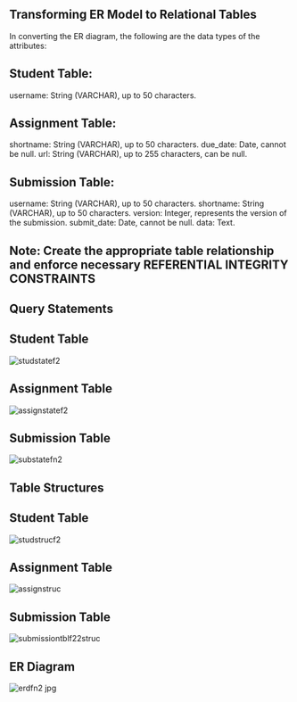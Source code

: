 ## Transforming ER Model to Relational Tables
In converting the ER diagram, the following are the data types of the attributes:
## Student Table:
username: String (VARCHAR), up to 50 characters.
##  Assignment Table:
shortname: String (VARCHAR), up to 50 characters.
due\_date: Date, cannot be null.
url: String (VARCHAR), up to 255 characters, can be null.
## Submission Table:
username: String (VARCHAR), up to 50 characters.
shortname: String (VARCHAR), up to 50 characters.
version: Integer, represents the version of the submission.
submit\_date: Date, cannot be null.
data: Text.
## Note: Create the appropriate table relationship and enforce necessary REFERENTIAL INTEGRITY CONSTRAINTS

## Query Statements

## Student Table
![studstatef2](https://github.com/user-attachments/assets/889e1346-82df-4695-9e8f-3a2568a8226c)


## Assignment Table
![assignstatef2](https://github.com/user-attachments/assets/bc2aba0f-b548-40e1-85dd-2feae888dc56)



## Submission Table
![substatefn2](https://github.com/user-attachments/assets/f6281903-8a1e-46dd-a220-74105fd040f3)


##  Table Structures


##  Student Table
![studstrucf2](https://github.com/user-attachments/assets/4496c468-9893-4b33-a4ed-2b42083f7d8d)


## Assignment Table
![assignstruc](https://github.com/user-attachments/assets/6d174c6f-77f0-423a-8026-efae1ce6b9a5)


## Submission Table
![submissiontblf22struc](https://github.com/user-attachments/assets/c2435d20-ec73-474e-a99f-a4bfafc996eb)


## ER Diagram
![erdfn2 jpg](https://github.com/user-attachments/assets/5ab968d8-d899-4541-a9a6-c0188849c7a4)

